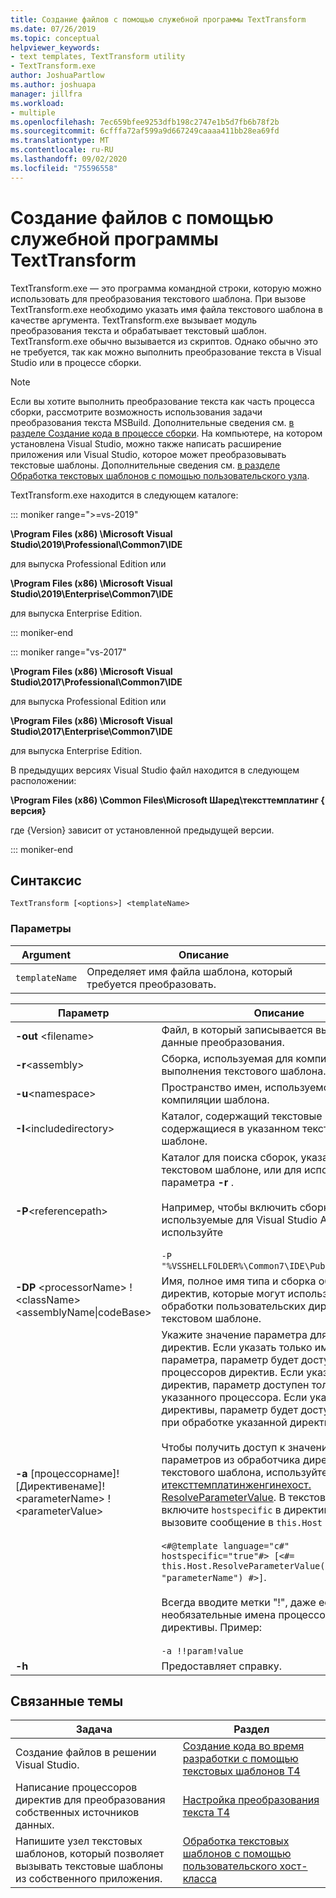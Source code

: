 ```yaml
---
title: Создание файлов с помощью служебной программы TextTransform
ms.date: 07/26/2019
ms.topic: conceptual
helpviewer_keywords:
- text templates, TextTransform utility
- TextTransform.exe
author: JoshuaPartlow
ms.author: joshuapa
manager: jillfra
ms.workload:
- multiple
ms.openlocfilehash: 7ec659bfee9253dfb198c2747e1b5d7fb6b78f2b
ms.sourcegitcommit: 6cfffa72af599a9d667249caaaa411bb28ea69fd
ms.translationtype: MT
ms.contentlocale: ru-RU
ms.lasthandoff: 09/02/2020
ms.locfileid: "75596558"
---
```

# <a name="generate-files-with-the-texttransform-utility"></a>Создание файлов с помощью служебной программы TextTransform

TextTransform.exe — это программа командной строки, которую можно использовать для преобразования текстового шаблона. При вызове TextTransform.exe необходимо указать имя файла текстового шаблона в качестве аргумента. TextTransform.exe вызывает модуль преобразования текста и обрабатывает текстовый шаблон. TextTransform.exe обычно вызывается из скриптов. Однако обычно это не требуется, так как можно выполнить преобразование текста в Visual Studio или в процессе сборки.

> [!NOTE]
> Если вы хотите выполнить преобразование текста как часть процесса сборки, рассмотрите возможность использования задачи преобразования текста MSBuild. Дополнительные сведения см. [в разделе Создание кода в процессе сборки](../modeling/code-generation-in-a-build-process.md). На компьютере, на котором установлена Visual Studio, можно также написать расширение приложения или Visual Studio, которое может преобразовывать текстовые шаблоны. Дополнительные сведения см. [в разделе Обработка текстовых шаблонов с помощью пользовательского узла](../modeling/processing-text-templates-by-using-a-custom-host.md).

TextTransform.exe находится в следующем каталоге:

::: moniker range=">=vs-2019"

**\Program Files (x86) \Microsoft Visual Studio\2019\Professional\Common7\IDE**

для выпуска Professional Edition или

**\Program Files (x86) \Microsoft Visual Studio\2019\Enterprise\Common7\IDE**

для выпуска Enterprise Edition.

::: moniker-end

::: moniker range="vs-2017"

**\Program Files (x86) \Microsoft Visual Studio\2017\Professional\Common7\IDE**

для выпуска Professional Edition или

**\Program Files (x86) \Microsoft Visual Studio\2017\Enterprise\Common7\IDE**

для выпуска Enterprise Edition.

В предыдущих версиях Visual Studio файл находится в следующем расположении:

**\Program Files (x86) \Common Files\Microsoft Шаред\тексттемплатинг \{ версия}**

где {Version} зависит от установленной предыдущей версии.

::: moniker-end

## <a name="syntax"></a>Синтаксис

```
TextTransform [<options>] <templateName>
```

### <a name="parameters"></a>Параметры

|**Argument**|**Описание**|
|-|-|
|`templateName`|Определяет имя файла шаблона, который требуется преобразовать.|

|**Параметр**|**Описание**|
|-|-|
|**-out** \<filename>|Файл, в который записывается выходные данные преобразования.|
|**-r**\<assembly>|Сборка, используемая для компиляции и выполнения текстового шаблона.|
|**-u**\<namespace>|Пространство имен, используемое для компиляции шаблона.|
|**-I**\<includedirectory>|Каталог, содержащий текстовые шаблоны, содержащиеся в указанном текстовом шаблоне.|
|**-P**\<referencepath>|Каталог для поиска сборок, указанных в текстовом шаблоне, или для использования параметра **-r** .<br /><br /> Например, чтобы включить сборки, используемые для Visual Studio API, используйте<br /><br /> `-P "%VSSHELLFOLDER%\Common7\IDE\PublicAssemblies"`|
|**-DP** \<processorName> ! \<className>\<assemblyName&#124;codeBase>|Имя, полное имя типа и сборка обработчика директив, которые могут использоваться для обработки пользовательских директив в текстовом шаблоне.|
|**-a** [процессорнаме]! [Директивенаме]! \<parameterName> !\<parameterValue>|Укажите значение параметра для обработчика директив. Если указать только имя и значение параметра, параметр будет доступен для всех процессоров директив. Если указан процессор директив, параметр доступен только для указанного процессора. Если указать имя директивы, параметр будет доступен только при обработке указанной директивы.<br /><br /> Чтобы получить доступ к значениям параметров из обработчика директив или текстового шаблона, используйте [итексттемплатинженгинехост. ResolveParameterValue](/previous-versions/visualstudio/visual-studio-2012/bb126369\(v\=vs.110\)). В текстовом шаблоне включите `hostspecific` в директиву шаблона и вызовите сообщение в `this.Host` . Пример:<br /><br /> `<#@template language="c#" hostspecific="true"#> [<#= this.Host.ResolveParameterValue("", "", "parameterName") #>]`.<br /><br /> Всегда вводите метки "!", даже если опустить необязательные имена процессора и директивы. Пример:<br /><br /> `-a !!param!value`|
|**-h**|Предоставляет справку.|

## <a name="related-topics"></a>Связанные темы

|Задача|Раздел|
|-|-|
|Создание файлов в решении Visual Studio.|[Создание кода во время разработки с помощью текстовых шаблонов T4](../modeling/design-time-code-generation-by-using-t4-text-templates.md)|
|Написание процессоров директив для преобразования собственных источников данных.|[Настройка преобразования текста T4](../modeling/customizing-t4-text-transformation.md)|
|Напишите узел текстовых шаблонов, который позволяет вызывать текстовые шаблоны из собственного приложения.|[Обработка текстовых шаблонов с помощью пользовательского хост-класса](../modeling/processing-text-templates-by-using-a-custom-host.md)|
